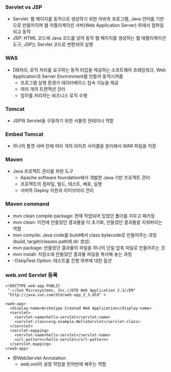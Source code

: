### Servlet vs JSP
- Servlet: 웹 페이지를 동적으로 생성하기 위한 자바측 프로그램, Java 언어를 기반으로 만들어지며 웹 어플리케이션 서버(Web Application Server) 위에서 컴파일되고 동작
- JSP: HTML 코드에 Java 코드를 넣어 동적 웹 페이지를 생성하는 웹 애플리케이션 도구, JSP는 Servlet 코드로 변환되어 실행

### WAS 
- DB처리, 로직 처리를 요구하는 동적 타입을 제공하는 소프트웨어 프레임워크, Web Application과 Server Environment를 만들어 동작시켜줌
  - 프로그램 실행 환경가 데이터베이스 접속 기능을 제공
  - 여러 개의 트랜잭션 관리
  - 업무를 처리하는 비즈니스 로직 수행

### Tomcat 
- JSP와 Servlet을 구동하기 위한 서블릿 컨테이너 역할

### Embed Tomcat
- 하나의 톰캣 서버 안에 여러 개의 라이프 사이클을 분리해서 WAR 파일을 저장

### Maven 
- Java 프로젝트 관리를 위한 도구
  - Apache software foundation에서 개발한 Java 기반 프로젝트 관리
  - 프로젝트의 컴파일, 빌드, 테스트, 배포, 실행
  - 서버측 Deploy 자원과 라이브러리 관리

### Maven command
- mvn clean compile package: 현재 작업되어 있었던 폴더를 지우고 패키징
- mvn clean: 이전에 만들었던 결과물을 다 초기화, 만들었던 결과물을 지워버리는 역할
- mvn compile: Java code를 build해서 class bytecode로 만들어주는 과정 (build, target/classes path에 dir 생성)
- mvn package: 만들었던 결과물의 파일을 하나의 단일 압축 파일로 만들어주는 것
- mvn install: 저장소에 만들었던 결과물 파일을 복사해 놓는 과정
- -DskipTest Option: 테스트를 진행 여부에 대한 옵션

### web.xml Servlet 등록

```
<!DOCTYPE web-app PUBLIC
 "-//Sun Microsystems, Inc.//DTD Web Application 2.3//EN"
 "http://java.sun.com/dtd/web-app_2_3.dtd" >

<web-app>
  <display-name>Archetype Created Web Application</display-name>
  <servlet>
    <servlet-name>hello-servlet</servlet-name>
    <servlet-class>org.example.HelloServlet</servlet-class>
  </servlet>
  <servlet-mapping>
    <servlet-name>hello-servlet</servlet-name>
    <url-pattern>/hello-servlet</url-pattern>
  </servlet-mapping>
</web-app>
```

- @WebServlet Annotation 
  - web.xml의 설정 작업을 한꺼번에 해주는 역할
